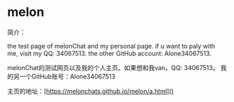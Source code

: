 # melon

简介：

the test page of melonChat and my personal page.
if u want to paly with me, visit my QQ: 34067513.
the other GitHub account: Alone34067513.

melonChat的测试网页以及我的个人主页。如果想和我van，QQ: 34067513。
我的另一个GitHub账号：Alone34067513

主页的地址：[https://melonchats.github.io/melon/a.html]()
